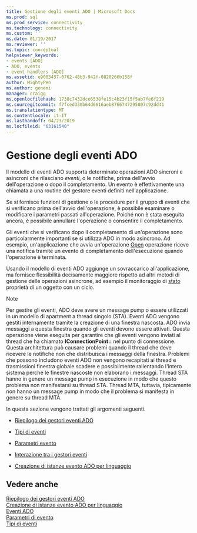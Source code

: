 ```yaml
---
title: Gestione degli eventi ADO | Microsoft Docs
ms.prod: sql
ms.prod_service: connectivity
ms.technology: connectivity
ms.custom: ''
ms.date: 01/19/2017
ms.reviewer: ''
ms.topic: conceptual
helpviewer_keywords:
- events [ADO]
- ADO, events
- event handlers [ADO]
ms.assetid: e9003457-0762-48b3-942f-0820266b158f
author: MightyPen
ms.author: genemi
manager: craigg
ms.openlocfilehash: 1738c7432dce6538fe15c4b23f15f5ab7fe6f219
ms.sourcegitcommit: f7fced330b64d6616aeb8766747295807c92dd41
ms.translationtype: MT
ms.contentlocale: it-IT
ms.lasthandoff: 04/23/2019
ms.locfileid: "63161540"
---
```

# <a name="handling-ado-events"></a>Gestione degli eventi ADO
Il modello di eventi ADO supporta determinate operazioni ADO sincroni e asincroni che rilasciano *eventi*, o le notifiche, prima dell'avvio dell'operazione o dopo il completamento. Un evento è effettivamente una chiamata a una routine del gestore eventi definiti nell'applicazione.  
  
 Se si fornisce funzioni di gestione o le procedure per il gruppo di eventi che si verificano prima dell'avvio dell'operazione, è possibile esaminare o modificare i parametri passati all'operazione. Poiché non è stata eseguita ancora, è possibile annullare l'operazione o consentire il completamento.  
  
 Gli eventi che si verificano dopo il completamento di un'operazione sono particolarmente importanti se si utilizza ADO in modo asincrono. Ad esempio, un'applicazione che avvia un'operazione [Open](../../../ado/reference/ado-api/open-method-ado-recordset.md) operazione riceve una notifica tramite un evento di completamento dell'esecuzione quando l'operazione è terminata.  
  
 Usando il modello di eventi ADO aggiunge un sovraccarico all'applicazione, ma fornisce flessibilità decisamente maggiore rispetto ad altri metodi di gestione delle operazioni asincrone, ad esempio il monitoraggio di [stato](../../../ado/reference/ado-api/state-property-ado.md) proprietà di un oggetto con un ciclo.  
  
> [!NOTE]
>  Per gestire gli eventi, ADO deve avere un message pump o essere utilizzati in un modello di apartment a thread singolo (STA). Eventi ADO vengono gestiti internamente tramite la creazione di una finestra nascosta. ADO invia messaggi a questa finestra quando gli eventi devono essere attivati. Questa operazione viene eseguita per garantire che gli eventi vengono inviati al thread che ha chiamato **IConnectionPoint::** nel punto di connessione. Questa architettura può causare problemi quando il thread che deve ricevere le notifiche non che distribuisca i messaggi della finestra. Problemi che possono includono eventi ADO non vengono recapitati ai thread e trasmissioni finestra globale scadere e possibilmente rallentando l'intero sistema perché le finestre nascoste non elaborano i messaggi. Thread STA hanno in genere un message pump in esecuzione in modo che questo problema non manifestarsi su thread STA. Thread MTA, tuttavia, tipicamente non hanno un message pump in modo che il problema si manifesta in genere su thread MTA.  
  
 In questa sezione vengono trattati gli argomenti seguenti.  
  
-   [Riepilogo dei gestori eventi ADO](../../../ado/guide/data/ado-event-handler-summary.md)  
  
-   [Tipi di eventi](../../../ado/guide/data/types-of-events.md)  
  
-   [Parametri evento](../../../ado/guide/data/event-parameters.md)  
  
-   [Interazione tra i gestori eventi](../../../ado/guide/data/how-event-handlers-work-together.md)  
  
-   [Creazione di istanze evento ADO per linguaggio](../../../ado/guide/data/ado-event-instantiation-by-language.md)  
  
## <a name="see-also"></a>Vedere anche  
 [Riepilogo dei gestori eventi ADO](../../../ado/guide/data/ado-event-handler-summary.md)   
 [Creazione di istanze evento ADO per linguaggio](../../../ado/guide/data/ado-event-instantiation-by-language.md)   
 [Eventi ADO](../../../ado/reference/ado-api/ado-events.md)   
 [Parametri di evento](../../../ado/guide/data/event-parameters.md)   
 [Tipi di eventi](../../../ado/guide/data/types-of-events.md)
